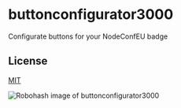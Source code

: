 # buttonconfigurator3000
Configurate buttons for your NodeConfEU badge

## License

[MIT](LICENSE)

![Robohash image of buttonconfigurator3000](https://robots.kebabstudios.partybuttonconfigurator3000.png "Robohash image of buttonconfigurator3000")
